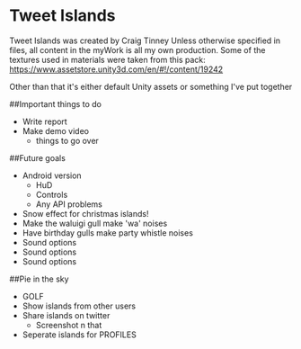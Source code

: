 # Tweet Islands

Tweet Islands was created by Craig Tinney
Unless otherwise specified in files, all content in the myWork is all my own production.
Some of the textures used in materials were taken from this pack:
https://www.assetstore.unity3d.com/en/#!/content/19242

Other than that it's either default Unity assets or something I've put together

##Important things to do

- Write report
- Make demo video
 	- things to go over

##Future goals

- Android version
	- HuD
	- Controls
	- Any API problems
- Snow effect for christmas islands!
- Make the waluigi gull make 'wa' noises
- Have birthday gulls make party whistle noises
- Sound options
- Sound options
- Sound options

##Pie in the sky

- GOLF
- Show islands from other users
- Share islands on twitter
	- Screenshot n that
- Seperate islands for PROFILES